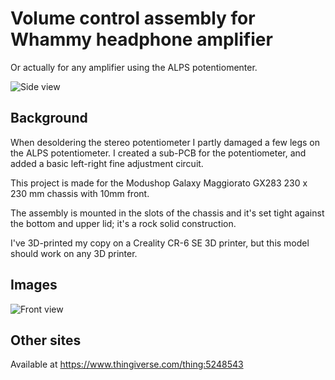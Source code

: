 # Volume control assembly for Whammy headphone amplifier
Or actually for any amplifier using the ALPS potentiomenter.

 ![Side view](https://user-images.githubusercontent.com/3755877/154145331-b57656e8-d09c-4a42-b203-445de5511728.png)

## Background
When desoldering the stereo potentiometer I partly damaged a few legs on the ALPS potentiometer.
I created a sub-PCB for the potentiometer, and added a basic left-right fine adjustment circuit.

This project is made for the Modushop Galaxy Maggiorato GX283 230 x 230 mm chassis with 10mm front.

The assembly is mounted in the slots of the chassis and it's set tight against the bottom and upper lid; it's a rock solid construction.

I've 3D-printed my copy on a Creality CR-6 SE 3D printer, but this model should work on any 3D printer.

## Images
 ![Front view](https://user-images.githubusercontent.com/3755877/154145334-42c6cd9d-c0b5-4805-b12c-1fbadda25dea.png)
 

## Other sites
Available at https://www.thingiverse.com/thing:5248543
